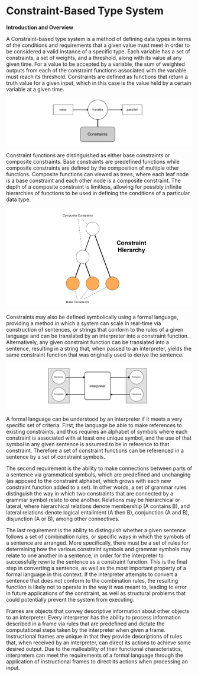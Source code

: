# Constraint-Based Type System

__Introduction and Overview__

A Constraint-based type system is a method of defining data types in terms of the conditions and requirements that a given value must meet in order to be considered a valid instance of a specific type. Each variable has a set of constraints, a set of weights, and a threshold, along with its value at any given time. For a value to be accepted by a variable, the sum of weighted outputs from each of the constraint functions associated with the variable must reach its threshold. Constraints are defined as functions that return a truth value for a given input, which in this case is the value held by a certain variable at a given time.

![Variable](https://github.com/CarsonScott/CTS/blob/master/img/constraint_variable.PNG)
	
Constraint functions are distinguished as either base constraints or composite constraints. Base constraints are predefined functions while composite constraints are defined by the composition of multiple other functions. Composite functions can viewed as trees, where each leaf node is a base constraint and each other node is a composite constraint. The depth of a composite constraint is limitless, allowing for possibly infinite hierarchies of functions to be used in defining the conditions of a particular data type.

![Constraints](https://github.com/CarsonScott/CTS/blob/master/img/constraint_hierarchy.PNG)

Constraints may also be defined symbolically using a formal language, providing a method in which a system can scale in real-time via construction of sentences, or strings that conform to the rules of a given language and can be translated by an interpreter into a constraint function. Alternatively, any given constraint function can be translated into a sentence, resulting in a string that, when passed to an interpreter, yields the same constraint function that was originally used to derive the sentence.

![Interpreter](https://github.com/CarsonScott/CTS/blob/master/img/Interpreter.PNG)

A formal language can be understood by an interpreter if it meets a very specific set of criteria. First, the language be able to make references to existing constraints, and thus requires an alphabet of symbols where each constraint is associated with at least one unique symbol, and the use of that symbol in any given sentence is assumed to be in reference to that constraint. Therefore a set of constraint functions can be referenced in a sentence by a set of constraint symbols.
	
The second requirement is the ability to make connections between parts of a sentence via grammatical symbols, which are predefined and unchanging (as apposed to the constraint alphabet, which grows with each new constraint function added to a set). In other words, a set of grammar rules distinguish the way in which two constraints that are connected by a grammar symbol relate to one another. Relations may be hierarchical or lateral, where hierarchical relations denote membership (A contains B), and lateral relations denote logical entailment (A then B), conjunction (A and B), disjunction (A or B), among other connectives.

The last requirement is the ability to distinguish whether a given sentence follows a set of combination rules, or specific ways in which the symbols of a sentence are arranged. More specifically, there must be a set of rules for determining how the various constraint symbols and grammar symbols may relate to one another in a sentence, in order for the interpreter to successfully rewrite the sentence as a constraint function. This is the final step in converting a sentence, as well as the most important property of a formal language in this context. If the interpreter attempts to convert a sentence that does not conform to the combination rules, the resulting function is likely not to operate in the way it was meant to, leading to error in future applications of the constraint, as well as structural problems that could potentially prevent the system from executing.

Frames are objects that convey descriptive information about other objects to an interpreter. Every interpreter has the ability to process information described in a frame via rules that are predefined and dictate the computational steps taken by the interpreter when given a frame. Instructional frames are unique in that they provide descriptions of rules that, when received by an interpreter, can direct its actions to achieve some desired output. Due to the malleability of their functional characteristics, interpreters can meet the requirements of a  formal language through the application of instructional frames to direct its actions when processing an input.

